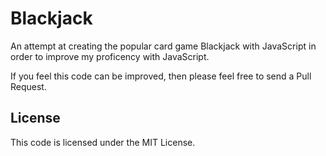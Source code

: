 # Blackjack

An attempt at creating the popular card game Blackjack with JavaScript in order to improve my proficency with JavaScript.

If you feel this code can be improved, then please feel free to send a Pull Request.

## License

This code is licensed under the MIT License.
